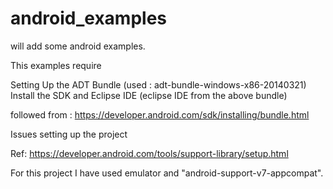 android_examples
================
will add some android examples.

This examples require

Setting Up the ADT Bundle (used : adt-bundle-windows-x86-20140321)
Install the SDK and Eclipse IDE (eclipse IDE from the above bundle)

followed from : https://developer.android.com/sdk/installing/bundle.html

Issues setting up the project

Ref:
https://developer.android.com/tools/support-library/setup.html

For this project I have used emulator and "android-support-v7-appcompat".